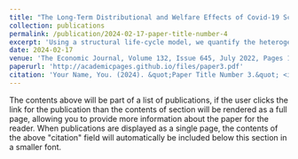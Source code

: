 ```yaml
---
title: "The Long-Term Distributional and Welfare Effects of Covid-19 School Closures"
collection: publications
permalink: /publication/2024-02-17-paper-title-number-4
excerpt: 'Using a structural life-cycle model, we quantify the heterogeneous impact of school closures during the corona crisis on children affected at different ages and coming from households with different parental characteristics. In the model, public investment through schooling is combined with parental time and resource investments in the production of child human capital at different stages in the children’s development process. We quantitatively characterise the long-term consequences from a COVID-19-induced loss of schooling, and find average losses in the present discounted value of lifetime earnings of the affected children of ⁠, as well as welfare losses equivalent to about  of permanent consumption. Because of self-productivity in the human capital production function, younger children are hurt more by the school closures than older children. The negative impact of the crisis on children’s welfare is especially severe for those with parents with low educational attainment and low assets.'
date: 2024-02-17
venue: 'The Economic Journal, Volume 132, Issue 645, July 2022, Pages 1647–1683'
paperurl: 'http://academicpages.github.io/files/paper3.pdf'
citation: 'Your Name, You. (2024). &quot;Paper Title Number 3.&quot; <i>GitHub Journal of Bugs</i>. 1(3).'
---
```


The contents above will be part of a list of publications, if the user clicks the link for the publication than the contents of section will be rendered as a full page, allowing you to provide more information about the paper for the reader. When publications are displayed as a single page, the contents of the above "citation" field will automatically be included below this section in a smaller font.
